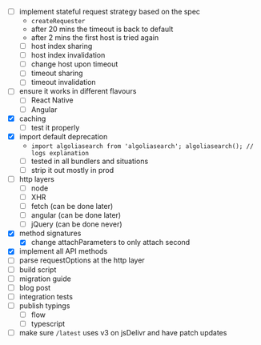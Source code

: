 - [ ] implement stateful request strategy based on the spec
  - `createRequester`
  - after 20 mins the timeout is back to default
  - after 2 mins the first host is tried again
  - [ ] host index sharing
  - [ ] host index invalidation
  - [ ] change host upon timeout
  - [ ] timeout sharing
  - [ ] timeout invalidation
- [ ] ensure it works in different flavours
  - [ ] React Native
  - [ ] Angular
- [x] caching
  - [ ] test it properly
- [x] import default deprecation
  - `import algoliasearch from 'algoliasearch'; algoliasearch(); // logs explanation`
  - [ ] tested in all bundlers and situations
  - [ ] strip it out mostly in prod
- [ ] http layers
  - [ ] node
  - [ ] XHR
  - [ ] fetch (can be done later)
  - [ ] angular (can be done later)
  - [ ] jQuery (can be done never)
- [x] method signatures
  - [x] change attachParameters to only attach second
- [x] implement all API methods
- [ ] parse requestOptions at the http layer
- [ ] build script
- [ ] migration guide
- [ ] blog post
- [ ] integration tests
- [ ] publish typings
  - [ ] flow
  - [ ] typescript
- [ ] make sure `/latest` uses v3 on jsDelivr and have patch updates
